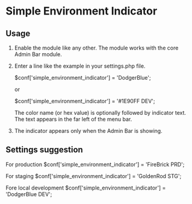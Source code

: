 Simple Environment Indicator
============================

Usage
-----

1. Enable the module like any other. The module works with the core Admin Bar module.

2. Enter a line like the example in your settings.php file.

   $conf['simple_environment_indicator'] = 'DodgerBlue';

   or

   $conf['simple_environment_indicator'] = '#1E90FF DEV';

   The color name (or hex value) is optionally followed by indicator text.
   The text appears in the far left of the menu bar.

3. The indicator appears only when the Admin Bar is showing.

Settings suggestion
-------------------

For production
   $conf['simple_environment_indicator'] = 'FireBrick PRD';

For staging
   $conf['simple_environment_indicator'] = 'GoldenRod STG';

Fore local development
   $conf['simple_environment_indicator'] = 'DodgerBlue DEV';

